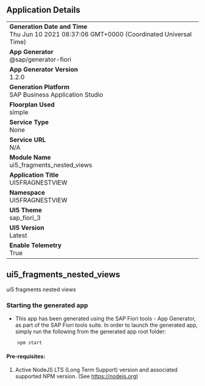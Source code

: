 ## Application Details
|               |
| ------------- |
|**Generation Date and Time**<br>Thu Jun 10 2021 08:37:06 GMT+0000 (Coordinated Universal Time)|
|**App Generator**<br>@sap/generator-fiori|
|**App Generator Version**<br>1.2.0|
|**Generation Platform**<br>SAP Business Application Studio|
|**Floorplan Used**<br>simple|
|**Service Type**<br>None|
|**Service URL**<br>N/A
|**Module Name**<br>ui5_fragments_nested_views|
|**Application Title**<br>UI5FRAGNESTVIEW|
|**Namespace**<br>UI5FRAGNESTVIEW|
|**UI5 Theme**<br>sap_fiori_3|
|**UI5 Version**<br>Latest|
|**Enable Telemetry**<br>True|

## ui5_fragments_nested_views

ui5 fragments nested views

### Starting the generated app

-   This app has been generated using the SAP Fiori tools - App Generator, as part of the SAP Fiori tools suite.  In order to launch the generated app, simply run the following from the generated app root folder:

```
    npm start
```

#### Pre-requisites:

1. Active NodeJS LTS (Long Term Support) version and associated supported NPM version.  (See https://nodejs.org)


